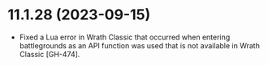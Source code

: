 # 11.1.28 (2023-09-15)

* Fixed a Lua error in Wrath Classic that occurred when entering battlegrounds as an API function was used that is not available in Wrath Classic [GH-474].
